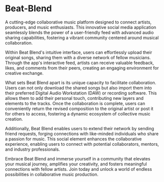 # Beat-Blend
A cutting-edge collaborative music platform designed to connect artists, producers, and music enthusiasts.  This innovative social media application seamlessly blends the power of a user-friendly feed with advanced audio sharing capabilities, fostering a vibrant community centered around musical collaboration.

Within Beat Blend's intuitive interface, users can effortlessly upload their original songs, sharing them with a diverse network of fellow musicians. Through the app's interactive feed, artists can receive valuable feedback, likes, and comments from their peers, creating an engaging environment for creative exchange.

What sets Beat Blend apart is its unique capacity to facilitate collaboration. Users can not only download the shared songs but also import them into their preferred Digital Audio Workstation (DAW) or recording software. This allows them to add their personal touch, contributing new layers and elements to the tracks. Once the collaboration is complete, users can conveniently return the revised composition to the original artist or post it for others to access, fostering a dynamic ecosystem of collective music creation.

Additionally, Beat Blend enables users to extend their network by sending friend requests, forging connections with like-minded individuals who share a passion for music. This social element enhances the collaborative experience, enabling users to connect with potential collaborators, mentors, and industry professionals.

Embrace Beat Blend and immerse yourself in a community that elevates your musical journey, amplifies your creativity, and fosters meaningful connections with fellow artists. Join today and unlock a world of endless possibilities in collaborative music production.

